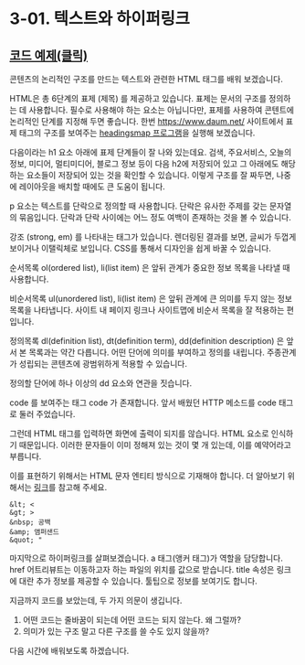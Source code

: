# 3-01. 텍스트와 하이퍼링크

## [코드 예제(클릭)](https://codepen.io/tinystone/pen/rRomBJ)

콘텐츠의 논리적인 구조를 만드는 텍스트와 관련한 HTML 태그를 배워 보겠습니다.

HTML은 총 6단계의 표제 (제목) 를 제공하고 있습니다. 표제는 문서의 구조를 정의하는 데 사용합니다. 필수로 사용해야 하는 요소는 아닙니다만, 표제를 사용하여 콘텐트에 논리적인 단계를 지정해 두면 좋습니다. 한번 https://www.daum.net/ 사이트에서 표제 태그의 구조를 보여주는 [headingsmap 프로그램](https://chrome.google.com/webstore/detail/headingsmap/flbjommegcjonpdmenkdiocclhjacmbi)을 실행해 보겠습니다.

다음이라는 h1 요소 아래에 표제 단계들이 잘 나와 있는데요. 검색, 주요서비스, 오늘의 정보, 미디어, 멀티미디어, 블로그 정보 등이 다음 h2에 저장되어 있고 그 아래에도 해당하는 요소들이 저장되어 있는 것을 확인할 수 있습니다. 이렇게 구조를 잘 짜두면, 나중에 레이아웃을 배치할 때에도 큰 도움이 됩니다.

p 요소는 텍스트를 단락으로 정의할 때 사용합니다. 단락은 유사한 주제를 갖는 문자열의 묶음입니다. 단락과 단락 사이에는 어느 정도 여백이 존재하는 것을 볼 수 있습니다.

강조 (strong, em) 를 나타내는 태그가 있습니다. 렌더링된 결과를 보면, 글씨가 두껍게 보이거나 이탤릭체로 보입니다. CSS를 통해서 디자인을 쉽게 바꿀 수 있습니다.

순서목록 ol(ordered list), li(list item) 은 앞뒤 관계가 중요한 정보 목록을 나타낼 때 사용합니다.

비순서목록 ul(unordered list), li(list item) 은 앞뒤 관계에 큰 의미를 두지 않는 정보 목록을 나타냅니다. 사이트 내 페이지 링크나 사이트맵에 비순서 목록을 잘 적용하는 편입니다.

정의목록 dl(definition list), dt(definition term), dd(definition description) 은 앞서 본 목록과는 약간 다릅니다. 어떤 단어에 의미를 부여하고 정의를 내립니다. 주종관계가 성립되는 콘텐츠에 광범위하게 적용할 수 있습니다.

정의할 단어에 하나 이상의 dd 요소와 연관을 짓습니다.

code 를 보여주는 태그 code 가 존재합니다. 앞서 배웠던 HTTP 메소드를 code 태그로 둘러 주었습니다.

그런데 HTML 태그를 입력하면 화면에 출력이 되지를 않습니다. HTML 요소로 인식하기 때문입니다. 이러한 문자들이 이미 정해져 있는 것이 몇 개 있는데, 이를 예약어라고 부릅니다.

이를 표현하기 위해서는 HTML 문자 엔티티 방식으로 기재해야 합니다. 더 알아보기 위해서는 [링크](https://developer.mozilla.org/en-US/docs/Glossary/Entity)를 참고해 주세요.

```
&lt; <
&gt; >
&nbsp; 공백
&amp; 앰퍼샌드
&quot; "
```

마지막으로 하이퍼링크를 살펴보겠습니다. a 태그(앵커 태그)가 역할을 담당합니다. href 어트리뷰트는 이동하고자 하는 파일의 위치를 값으로 받습니다. title 속성은 링크에 대란 추가 정보를 제공할 수 있습니다. 툴팁으로 정보를 보여기도 합니다.

지금까지 코드를 보았는데, 두 가지 의문이 생깁니다.

1. 어떤 코드는 줄바꿈이 되는데
   어떤 코드는 되지 않는다. 왜 그럴까?
2. 의미가 있는 구조 말고 다른 구조를 쓸 수도 있지 않을까?

다음 시간에 배워보도록 하겠습니다.
